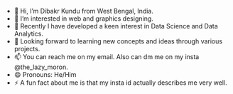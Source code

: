 - 👋 Hi, I’m Dibakr Kundu from West Bengal, India.
- 👀 I’m interested in web and graphics designing.
- 🌱 Recently I have developed a keen interest in Data Science and Data Analytics.
- 💞️ Looking forward to learning new concepts and ideas through various projects.
- 📫 You can reach me on my email. Also can dm me on my insta @the_lazy_moron.
- 😄 Pronouns: He/Him
- ⚡ A fun fact about me is that my insta id actually describes me very well.

<!---
Dibakar-09/Dibakar-09 is a ✨ special ✨ repository because its `README.md` (this file) appears on your GitHub profile.
You can click the Preview link to take a look at your changes.
--->
